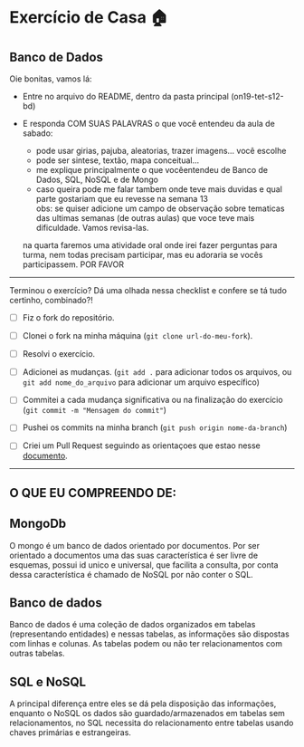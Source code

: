 # Exercício de Casa 🏠 

## Banco de Dados

Oie bonitas, vamos lá:
- Entre no arquivo do README, dentro da pasta principal (on19-tet-s12-bd) 
- E responda COM SUAS PALAVRAS o que você entendeu da aula de sabado:
  * pode usar girias, pajuba, aleatorias, trazer imagens... você escolhe
  * pode ser sintese, textão, mapa conceitual... 
  * me explique principalmente o que vocêentendeu de Banco de Dados, SQL, NoSQL e de Mongo
  * caso queira pode me falar tambem onde teve mais duvidas e qual parte gostariam que eu revesse na semana 13  
  obs: se quiser adicione um campo de observação sobre tematicas das ultimas semanas (de outras aulas) que voce teve mais dificuldade. Vamos revisa-las.

  na quarta faremos uma atividade oral onde irei fazer perguntas para turma, nem todas precisam participar, mas eu adoraria se vocês participassem. POR FAVOR 


---

Terminou o exercício? Dá uma olhada nessa checklist e confere se tá tudo certinho, combinado?!

- [ ] Fiz o fork do repositório.
- [ ] Clonei o fork na minha máquina (`git clone url-do-meu-fork`).
- [ ] Resolvi o exercício.
- [ ] Adicionei as mudanças. (`git add .` para adicionar todos os arquivos, ou `git add nome_do_arquivo` para adicionar um arquivo específico)
- [ ] Commitei a cada mudança significativa ou na finalização do exercício (`git commit -m "Mensagem do commit"`)
- [ ] Pushei os commits na minha branch (`git push origin nome-da-branch`)
- [ ] Criei um Pull Request seguindo as orientaçoes que estao nesse [documento](/exercicios/para-casa/instrucoes-pull-request.md).


-----------------------------------------------------------------------------------------
## O QUE EU COMPREENDO DE:
##  MongoDb 
O mongo é um banco de dados orientado por documentos. Por ser orientado a documentos uma das suas característica é ser livre de esquemas, possui id unico e universal, que facilita a consulta, por conta dessa característica é chamado de NoSQL por não conter o SQL. 

## Banco de dados 
Banco de dados é uma coleção de dados organizados em tabelas (representando entidades) e nessas tabelas, as informações são dispostas com linhas e colunas. As tabelas podem ou não ter relacionamentos com outras tabelas.

## SQL e NoSQL
A principal diferença entre eles se dá pela disposição das informações, enquanto o NoSQL os dados são guardado/armazenados em tabelas sem relacionamentos, no SQL necessita do relacionamento entre tabelas usando chaves primárias e estrangeiras. 


 

